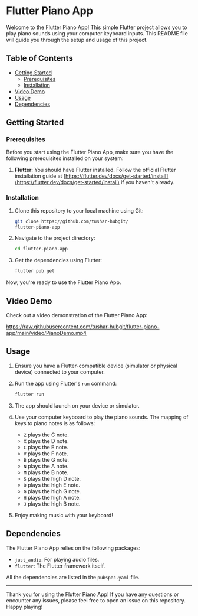 # Flutter Piano App

Welcome to the Flutter Piano App! This simple Flutter project allows you to play piano sounds using your computer keyboard inputs. This README file will guide you through the setup and usage of this project.

## Table of Contents
- [Getting Started](#getting-started)
  - [Prerequisites](#prerequisites)
  - [Installation](#installation)
- [Video Demo](#video-demo)
- [Usage](#usage)
- [Dependencies](#dependencies)

## Getting Started

### Prerequisites

Before you start using the Flutter Piano App, make sure you have the following prerequisites installed on your system:

1. **Flutter**: You should have Flutter installed. Follow the official Flutter installation guide at [https://flutter.dev/docs/get-started/install](https://flutter.dev/docs/get-started/install) if you haven't already.

### Installation

1. Clone this repository to your local machine using Git:

   ```bash
   git clone https://github.com/tushar-hubgit/
   flutter-piano-app
   ```

2. Navigate to the project directory:

   ```bash
   cd flutter-piano-app
   ```

3. Get the dependencies using Flutter:

   ```bash
   flutter pub get
   ```

Now, you're ready to use the Flutter Piano App.

## Video Demo

Check out a video demonstration of the Flutter Piano App:

https://raw.githubusercontent.com/tushar-hubgit/flutter-piano-app/main/video/PianoDemo.mp4

## Usage

1. Ensure you have a Flutter-compatible device (simulator or physical device) connected to your computer.

2. Run the app using Flutter's `run` command:

   ```bash
   flutter run
   ```

3. The app should launch on your device or simulator.

4. Use your computer keyboard to play the piano sounds. The mapping of keys to piano notes is as follows:

   - `Z` plays the C note.
   - `X` plays the D note.
   - `C` plays the E note.
   - `V` plays the F note.
   - `B` plays the G note.
   - `N` plays the A note.
   - `M` plays the B note.
   - `S` plays the high D note.
   - `D` plays the high E note.
   - `G` plays the high G note.
   - `H` plays the high A note.
   - `J` plays the high B note.

5. Enjoy making music with your keyboard!


## Dependencies

The Flutter Piano App relies on the following packages:

- `just_audio`: For playing audio files.
- `flutter`: The Flutter framework itself.

All the dependencies are listed in the `pubspec.yaml` file.

---

Thank you for using the Flutter Piano App! If you have any questions or encounter any issues, please feel free to open an issue on this repository. Happy playing!
